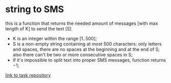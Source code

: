 # string to SMS

this is a function that returns the needed amount of messages [with max length of K] to send the text [S]

* K is an integer within the range [1..500];
* S is a non-empty string containing at most 500 characters: only letters and spaces, there are no spaces at the beginning and at the end of S; also there can't be two or more consecutive spaces in S;
* if it's impossible to split text into proper SMS messages, function returns −1;

[link to task repository](https://gist.github.com/romabelka/8bb8ef40e9e991ea1728eb8105c57cb2)
